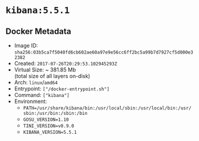 # `kibana:5.5.1`

## Docker Metadata

- Image ID: `sha256:03b5ca7f5040fd6cb602ae60a97e9e56cc6ff2bc5a99b7d7927cf5d000e32382`
- Created: `2017-07-26T20:29:53.102945293Z`
- Virtual Size: ~ 381.85 Mb  
  (total size of all layers on-disk)
- Arch: `linux`/`amd64`
- Entrypoint: `["/docker-entrypoint.sh"]`
- Command: `["kibana"]`
- Environment:
  - `PATH=/usr/share/kibana/bin:/usr/local/sbin:/usr/local/bin:/usr/sbin:/usr/bin:/sbin:/bin`
  - `GOSU_VERSION=1.10`
  - `TINI_VERSION=v0.9.0`
  - `KIBANA_VERSION=5.5.1`
